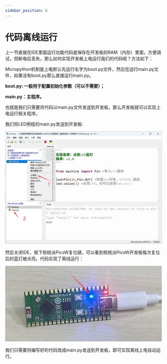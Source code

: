 ```yaml
---
sidebar_position: 6
---
```


# 代码离线运行

上一节直接在IDE里面运行功能代码是保存在开发板的RAM（内存）里面，方便调试，但断电后丢失，那么如何实现开发板上电运行我们的代码呢？方法如下：

Micropython机制是上电默认先运行名字为boot.py文件，然后在运行main.py文件，如果没有boot.py那么直接运行main.py。


**boot.py: 一般用于配置初始化参数（可以不需要）；**

**main.py：主程序。**

也就是我们只需要将代码以main.py文件发送到开发板，那么开发板就可以实现上电运行相关程序。

我们将LED例程的main.py发送到开发板:

![run_offline](./img/run_offline/run_offline1.png)

然后关闭IDE，按下核桃派PicoW复位键，可以看到核桃派PicoW开发板每次复位后的蓝灯被点亮。代码实现了离线运行：

![run_offline](./img/run_offline/run_offline2.png)

我们只需要将编写好的代码改成main.py发送到开发板，即可实现离线上电自动运行。